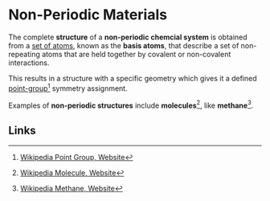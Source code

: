 # Non-Periodic Materials

The complete **structure** of a **non-periodic chemcial system** is obtained from a [set of atoms](../../properties-directory/structural/non-periodic-basis.md), known as the **basis atoms**, that describe a set of non-repeating atoms that are held together by covalent or non-covalent interactions.  

This results in a structure with a specific geometry which gives it a defined [point-group](../../properties-directory/structural/point-group.md)[^1] symmetry assignment.

Examples of **non-periodic structures** include **molecules**[^2], like **methane**[^3].

## Links

[^1]: [Wikipedia Point Group, Website](https://en.wikipedia.org/wiki/Point_group)
[^2]: [Wikipedia Molecule, Website](https://en.wikipedia.org/wiki/Molecule)
[^3]: [Wikipedia Methane, Website](https://en.wikipedia.org/wiki/Methane)
